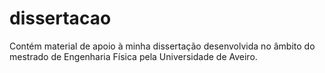 # dissertacao
Contém material de apoio à minha dissertação desenvolvida no âmbito do mestrado de Engenharia Física pela Universidade de Aveiro.
